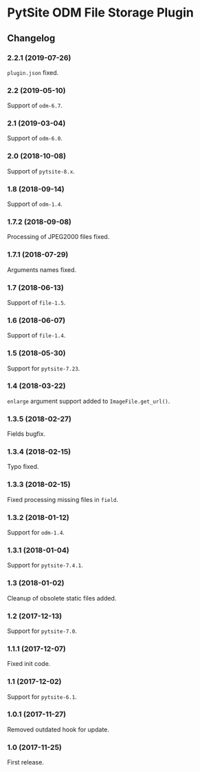 # PytSite ODM File Storage Plugin


## Changelog


### 2.2.1 (2019-07-26)

`plugin.json` fixed.


### 2.2 (2019-05-10)

Support of `odm-6.7`.


### 2.1 (2019-03-04)

Support of `odm-6.0`.


### 2.0 (2018-10-08)

Support of `pytsite-8.x`.


### 1.8 (2018-09-14)

Support of `odm-1.4`.


### 1.7.2 (2018-09-08)

Processing of JPEG2000 files fixed.


### 1.7.1 (2018-07-29)

Arguments names fixed.


### 1.7 (2018-06-13)

Support of `file-1.5`.


### 1.6 (2018-06-07)

Support of `file-1.4`.


### 1.5 (2018-05-30)

Support for `pytsite-7.23`.


### 1.4 (2018-03-22)

`enlarge` argument support added to `ImageFile.get_url()`.


### 1.3.5 (2018-02-27)

Fields bugfix.


### 1.3.4 (2018-02-15)

Typo fixed.


### 1.3.3 (2018-02-15)

Fixed processing missing files in `field`.


### 1.3.2 (2018-01-12)

Support for `odm-1.4`.


### 1.3.1 (2018-01-04)

Support for `pytsite-7.4.1`.


### 1.3 (2018-01-02)

Cleanup of obsolete static files added.


### 1.2 (2017-12-13)

Support for `pytsite-7.0`.


### 1.1.1 (2017-12-07)

Fixed init code.


### 1.1 (2017-12-02)

Support for `pytsite-6.1`.


### 1.0.1 (2017-11-27)

Removed outdated hook for update.


### 1.0 (2017-11-25)

First release.
